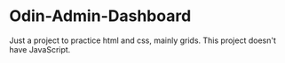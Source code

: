 # Odin-Admin-Dashboard
Just a project to practice html and css, mainly grids. This project doesn't have JavaScript.
